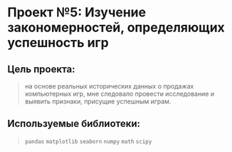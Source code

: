 # Проект №5: Изучение закономерностей, определяющих успешность игр

## Цель проекта: 
> на основе реальных исторических данных о продажах компьютерных игр, мне следовало провести исследование и выявить признаки, присущие успешным играм.

## Используемые библиотеки: 
> `pandas` `matplotlib` `seaborn` `numpy` `math` `scipy`
